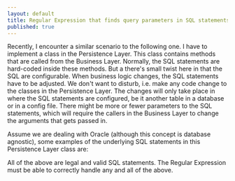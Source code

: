 ```yaml
---
layout: default
title: Regular Expression that finds query parameters in SQL statements explained
published: true
---
```


Recently, I encounter a similar scenario to the following one.  I have to implement a class in the Persistence Layer.  This class contains methods that are called from the Business Layer.  Normally, the SQL statements are hard-coded inside these methods.  But a there's small twist here in that the SQL are configurable.  When business logic changes, the SQL statements have to be adjusted.  We don't want to disturb, i.e. make any code change to the classes in the Persistence Layer.  The changes will only take place in where the SQL statements are configured, be it another table in a database or in a config file.  There might be more or fewer parameters to the SQL statements, which will require the callers in the Business Layer to change the arguments that gets passed in.  

Assume we are dealing with Oracle (although this concept is database agnostic), some examples of the underlying SQL statements in this Persistence Layer class are:

<script src="https://gist.github.com/pragmaticlogic/5279484.js"> </script>

All of the above are legal and valid SQL statements.  The Regular Expression must be able to correctly handle any and all of the above.